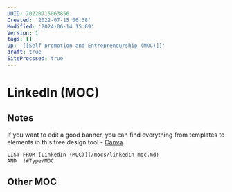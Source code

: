 ```yaml
---
UUID: 20220715063856
Created: '2022-07-15 06:38'
Modified: '2024-06-14 15:09'
Version: 1
tags: []
Up: '[[Self promotion and Entrepreneurship (MOC)]]'
draft: true
SiteProcssed: true
---
```


# LinkedIn (MOC)

## Notes

If you want to edit a good banner, you can find everything from templates to elements
in this free design tool - [Canva](https://www.canva.com).

```dataview
LIST FROM [LinkedIn (MOC)](/mocs/linkedin-moc.md)
AND  !#Type/MOC 
```

## Other MOC

